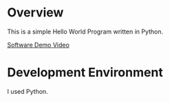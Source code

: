 # Overview

This is a simple Hello World Program written in Python.

[Software Demo Video](http://youtube.link.goes.here)

# Development Environment

I used Python.


